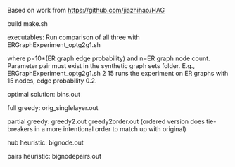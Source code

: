 Based on work from https://github.com/jiazhihao/HAG

build
make.sh

executables:
Run comparison of all three with ERGraphExperiment_optg2g1.sh <p> <n> where p=10*(ER graph edge probability) and n=ER graph node count. Parameter pair must exist in the synthetic graph sets folder. E.g., ERGraphExperiment_optg2g1.sh 2 15 runs the experiment on ER graphs with 15 nodes, edge probability 0.2.

optimal solution:
bins.out

full greedy:
orig_singlelayer.out

partial greedy:
greedy2.out
greedy2order.out (ordered version does tie-breakers in a more intentional order to match up with original) 

hub heuristic:
bignode.out

pairs heuristic:
bignodepairs.out
